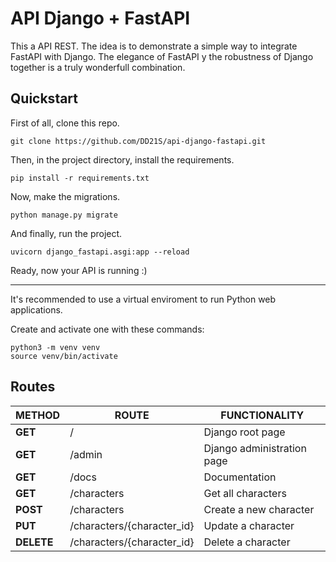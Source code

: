 # API Django + FastAPI

This a API REST. The idea is to demonstrate a simple way to integrate FastAPI with Django. The elegance of FastAPI y the robustness of Django together is a truly wonderfull combination.

## Quickstart

First of all, clone this repo.

```
git clone https://github.com/DD21S/api-django-fastapi.git
```

Then, in the project directory, install the requirements.

```
pip install -r requirements.txt
```

Now, make the migrations.

```
python manage.py migrate
``` 

And finally, run the project.

```
uvicorn django_fastapi.asgi:app --reload
```

Ready, now your API is running :&#41;

---

It's recommended to use a virtual enviroment to run Python web applications.

Create and activate one with these commands:

```
python3 -m venv venv
source venv/bin/activate
```

## Routes

| **METHOD**  | **ROUTE**                  | **FUNCTIONALITY**              |
| ----------- | -------------------------- | ------------------------------ |
| **GET**     | /                          | Django root page               |
| **GET**     | /admin                     | Django administration page     |
| **GET**     | /docs                      | Documentation                  |
| **GET**     | /characters                | Get all characters             |
| **POST**    | /characters                | Create a new character         |
| **PUT**     | /characters/{character_id} | Update a character             |
| **DELETE**  | /characters/{character_id} | Delete a character             |
